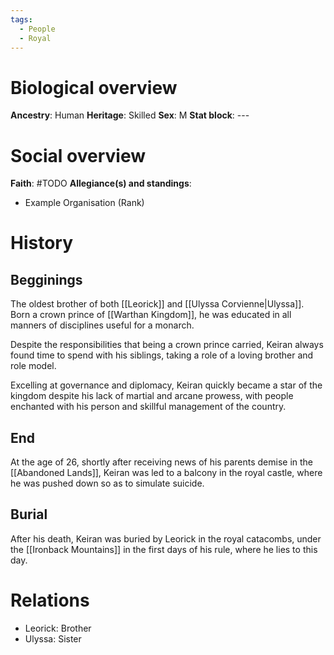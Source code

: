 ```yaml
---
tags:
  - People
  - Royal
---
```

# Biological overview
**Ancestry**: Human
**Heritage**: Skilled
**Sex**: M
**Stat block**: ---

# Social overview
**Faith**: #TODO 
**Allegiance(s) and standings**: 
- Example Organisation (Rank)
# History
## Begginings
The oldest brother of both [[Leorick]] and [[Ulyssa Corvienne|Ulyssa]]. Born a crown prince of [[Warthan Kingdom]], he was educated in all manners of disciplines useful for a monarch.

Despite the responsibilities that being a crown prince carried, Keiran always found time to spend with his siblings, taking a role of a loving brother and role model.

Excelling at governance and diplomacy, Keiran quickly became a star of the kingdom despite his lack of martial and arcane prowess, with people enchanted with his person and skillful management of the country.

## End
At the age of 26, shortly after receiving news of his parents demise in the [[Abandoned Lands]], Keiran was led to a balcony in the royal castle, where he was pushed down so as to simulate suicide.

## Burial
After his death, Keiran was buried by Leorick in the royal catacombs, under the [[Ironback Mountains]] in the first days of his rule, where he lies to this day.

# Relations
- Leorick: Brother
- Ulyssa: Sister
